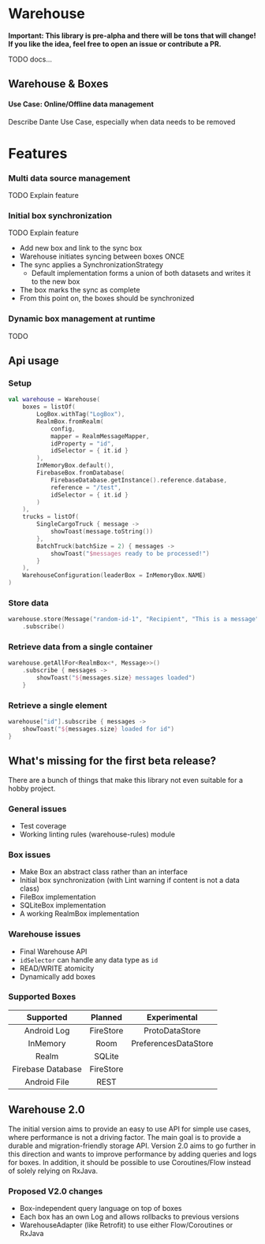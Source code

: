# Warehouse

**Important: This library is pre-alpha and there will be tons that will change!  
If you like the idea, feel free to open an issue or contribute a PR.**

TODO docs...

## Warehouse & Boxes

#### Use Case: Online/Offline data management
Describe Dante Use Case, especially when data needs to be removed

# Features

### Multi data source management
TODO Explain feature

### Initial box synchronization
TODO Explain feature

* Add new box and link to the sync box
* Warehouse initiates syncing between boxes ONCE
* The sync applies a SynchronizationStrategy
  * Default implementation forms a union of both datasets and writes it to the new box
* The box marks the sync as complete
* From this point on, the boxes should be synchronized

### Dynamic box management at runtime
TODO

## Api usage

### Setup

```Kotlin
val warehouse = Warehouse(
    boxes = listOf(
        LogBox.withTag("LogBox"),
        RealmBox.fromRealm(
            config,
            mapper = RealmMessageMapper, 
            idProperty = "id", 
            idSelector = { it.id }
        ),
        InMemoryBox.default(),
        FirebaseBox.fromDatabase(
            FirebaseDatabase.getInstance().reference.database,
            reference = "/test",
            idSelector = { it.id }
        )
    ),
    trucks = listOf(
        SingleCargoTruck { message ->
            showToast(message.toString())
        },
        BatchTruck(batchSize = 2) { messages ->
            showToast("$messages ready to be processed!")
        }
    ),
    WarehouseConfiguration(leaderBox = InMemoryBox.NAME)
)
```

### Store data
```Kotlin
warehouse.store(Message("random-id-1", "Recipient", "This is a message"))
    .subscribe()
```

### Retrieve data from a single container
```Kotlin
warehouse.getAllFor<RealmBox<*, Message>>()
    .subscribe { messages ->
        showToast("${messages.size} messages loaded")
    }
```

### Retrieve a single element
```Kotlin
warehouse["id"].subscribe { messages ->
    showToast("${messages.size} loaded for id")
}
```

## What's missing for the first beta release?

There are a bunch of things that make this library not even suitable
for a hobby project.

### General issues
- Test coverage
- Working linting rules (warehouse-rules) module

### Box issues
- Make Box an abstract class rather than an interface
- Initial box synchronization (with Lint warning if content is not a data class)
- FileBox implementation
- SQLiteBox implementation
- A working RealmBox implementation

### Warehouse issues
- Final Warehouse API
- `idSelector` can handle any data type as `id`
- READ/WRITE atomicity
- Dynamically add boxes

### Supported Boxes
| **Supported** | **Planned** | **Experimental** |
|:---------:|:------------:|:--------:|
| Android Log          | FireStore             | ProtoDataStore        |
| InMemory         | Room             | PreferencesDataStore        |
| Realm          | SQLite             |         |
| Firebase Database          | FireStore             |         |
| Android File          | REST             |         |

## Warehouse 2.0

The initial version aims to provide an easy to use API for simple use cases, where
performance is not a driving factor. The main goal is to provide a durable and
migration-friendly storage API. Version 2.0 aims to go further in this direction
and wants to improve performance by adding queries and logs for boxes. In addition,
it should be possible to use Coroutines/Flow instead of solely relying on RxJava.

### Proposed V2.0 changes
- Box-independent query language on top of boxes
- Each box has an own Log and allows rollbacks to previous versions
- WarehouseAdapter (like Retrofit) to use either Flow/Coroutines or RxJava
